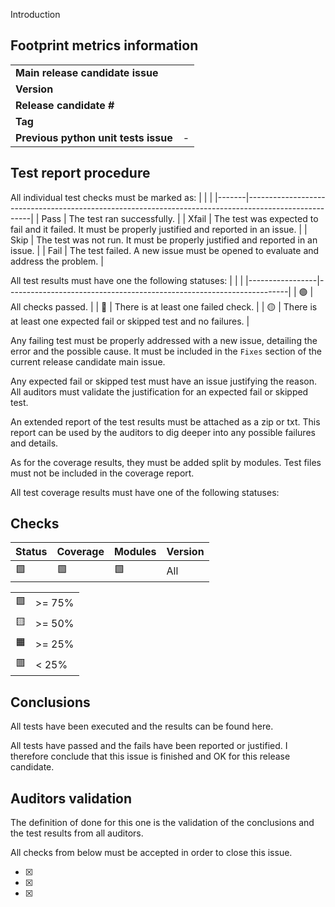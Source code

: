 Introduction

## Footprint metrics information
|                                      |   |
|--------------------------------------|---|
| **Main release candidate issue**     |   |
| **Version**                          |   |
| **Release candidate #**              |   |
| **Tag**                              |   |
| **Previous python unit tests issue** | - |

## Test report procedure
All individual test checks must be marked as:
|       |                                                                                                      |
|-------|------------------------------------------------------------------------------------------------------|
| Pass  | The test ran successfully.                                                                           |
| Xfail | The test was expected to fail and it failed. It must be properly justified and reported in an issue. |
| Skip  | The test was not run. It must be properly justified and reported in an issue.                        |
| Fail  | The test failed. A new issue must be opened to evaluate and address the problem.                     |


All test results must have one the following statuses: 
|                 |                                                                      |
|-----------------|----------------------------------------------------------------------|
| :green_circle:  | All checks passed.                                                   |
| :red_circle:    | There is at least one failed check.                                  |
| :yellow_circle: | There is at least one expected fail or skipped test and no failures. |


Any failing test must be properly addressed with a new issue, detailing the error and the possible cause. It must be included in the `Fixes` section of the current release candidate main issue.

Any expected fail or skipped test must have an issue justifying the reason. All auditors must validate the justification for an expected fail or skipped test.

An extended report of the test results must be attached as a zip or txt. This report can be used by the auditors to dig deeper into any possible failures and details.

As for the coverage results, they must be added split by modules. Test files must not be included in the coverage report.

All test coverage results must have one of the following statuses: 

## Checks
| Status         | Coverage       | Modules        | Version |
|----------------|----------------|----------------|---------|
| :green_square: | :green_square: | :green_square: | All     |

|                 |        |
|-----------------|--------|
| :green_square:  | >= 75% |
| :yellow_square: | >= 50% |
| :orange_square: | >= 25% |
| :red_square:    | < 25%  |


## Conclusions

All tests have been executed and the results can be found here.
<!--
|                |             |                     |                |
|----------------|-------------|---------------------|----------------|
| **Status**     | **Test**    | **Failure type**    | **Notes**      |
|                |             |                     |                |
-->

All tests have passed and the fails have been reported or justified. I therefore conclude that this issue is finished and OK for this release candidate.


## Auditors validation
The definition of done for this one is the validation of the conclusions and the test results from all auditors.

All checks from below must be accepted in order to close this issue.

- [x] 
- [x]  
- [x] 



